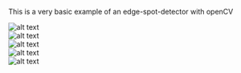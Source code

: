 This is a very basic example of an edge-spot-detector with openCV <br>

![alt text](https://drive.google.com/uc?export=view&id=115o21PtFqeaIQTdbIHH-_Dn2Yg1-Q30M)<br>
![alt text](https://drive.google.com/uc?export=view&id=1VxU3rI96q56FHAkFUk3Td_1NHRfewDOV)<br>
![alt text](https://drive.google.com/uc?export=view&id=1UH1q_t42nGB0ena3llCmnQKrVvTD7Xll)<br>
![alt text](https://drive.google.com/uc?export=view&id=1mTVNBBNOddgIkamIUGvRccq4wL-OaGpm)<br>
![alt text](https://drive.google.com/uc?export=view&id=1Kx-VR1TKHR1aRFzvJMEOI_MX0kWJYdPI)
